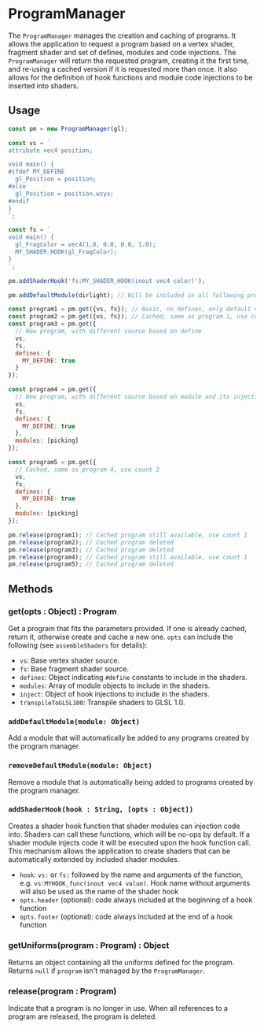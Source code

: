 # ProgramManager

The `ProgramManager` manages the creation and caching of programs. It allows the application to request a program based on a vertex shader, fragment shader and set of defines, modules and code injections. The `ProgramManager` will return the requested program, creating it the first time, and re-using a cached version if it is requested more than once. It also allows for the definition of hook functions and module code injections to be inserted into shaders.

## Usage

```js
const pm = new ProgramManager(gl);

const vs = `
attribute vec4 position;

void main() {
#ifdef MY_DEFINE
  gl_Position = position;
#else
  gl_Position = position.wzyx;
#endif
}
`;

const fs = `
void main() {
  gl_FragColor = vec4(1.0, 0.0, 0.0, 1.0);
  MY_SHADER_HOOK(gl_FragColor);
}
`;

pm.addShaderHook('fs:MY_SHADER_HOOK(inout vec4 color)');

pm.addDefaultModule(dirlight); // Will be included in all following programs

const program1 = pm.get({vs, fs}); // Basic, no defines, only default module
const program2 = pm.get({vs, fs}); // Cached, same as program 1, use count 2
const program3 = pm.get({
  // New program, with different source based on define
  vs,
  fs,
  defines: {
    MY_DEFINE: true
  }
});

const program4 = pm.get({
  // New program, with different source based on module and its injection
  vs,
  fs,
  defines: {
    MY_DEFINE: true
  },
  modules: [picking]
});

const program5 = pm.get({
  // Cached, same as program 4, use count 2
  vs,
  fs,
  defines: {
    MY_DEFINE: true
  },
  modules: [picking]
});

pm.release(program1); // Cached program still available, use count 1
pm.release(program2); // Cached program deleted
pm.release(program3); // Cached program deleted
pm.release(program4); // Cached program still available, use count 1
pm.release(program5); // Cached program deleted
```

## Methods

### get(opts : Object) : Program

Get a program that fits the parameters provided. If one is already cached, return it, otherwise create and cache a new one.
`opts` can include the following (see `assembleShaders` for details):

- `vs`: Base vertex shader source.
- `fs`: Base fragment shader source.
- `defines`: Object indicating `#define` constants to include in the shaders.
- `modules`: Array of module objects to include in the shaders.
- `inject`: Object of hook injections to include in the shaders.
- `transpileToGLSL100`: Transpile shaders to GLSL 1.0.

### `addDefaultModule(module: Object)`

Add a module that will automatically be added to any programs created by the program manager.

### `removeDefaultModule(module: Object)`

Remove a module that is automatically being added to programs created by the program manager.

### `addShaderHook(hook : String, [opts : Object])`

Creates a shader hook function that shader modules can injection code into. Shaders can call these functions, which will be no-ops by default. If a shader module injects code it will be executed upon the hook function call. This mechanism allows the application to create shaders that can be automatically extended by included shader modules.

- `hook`: `vs:` or `fs:` followed by the name and arguments of the function, e.g. `vs:MYHOOK_func(inout vec4 value)`. Hook name without arguments
  will also be used as the name of the shader hook
- `opts.header` (optional): code always included at the beginning of a hook function
- `opts.footer` (optional): code always included at the end of a hook function

### getUniforms(program : Program) : Object

Returns an object containing all the uniforms defined for the program. Returns `null` if `program` isn't managed by the `ProgramManager`.

### release(program : Program)

Indicate that a program is no longer in use. When all references to a program are released, the program is deleted.
